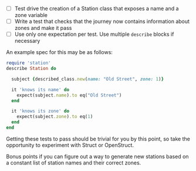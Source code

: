 - [ ] Test drive the creation of a Station class that exposes a name and a zone variable
- [ ] Write a test that checks that the journey now contains information about zones and make it pass
- [ ] Use only one expectation per test. Use multiple `describe` blocks if necessary

An example spec for this may be as follows:

```ruby
require 'station'                                           
describe Station do

  subject {described_class.new(name: "Old Street", zone: 1)}

  it 'knows its name' do                      
    expect(subject.name).to eq("Old Street")              
  end                                                   

  it 'knows its zone' do                                                     
    expect(subject.zone).to eq(1)                                 
  end
end
```
Getting these tests to pass should be trivial for you by this point, so take the opportunity to experiment with Struct or OpenStruct.

Bonus points if you can figure out a way to generate new stations based on a constant list of station names and their correct zones.

